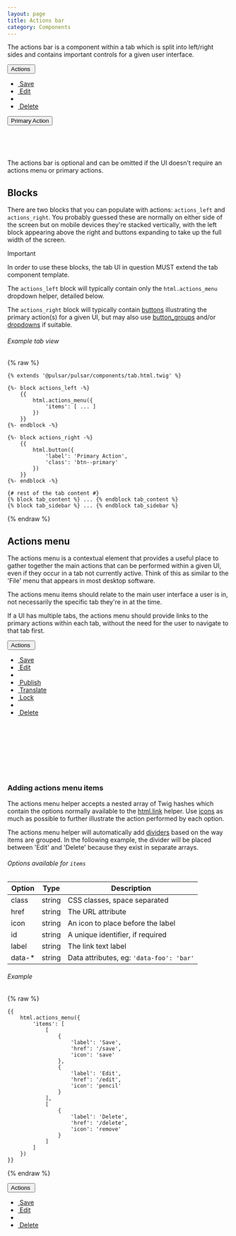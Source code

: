 ```yaml
---
layout: page
title: Actions bar
category: Components
---
```


The actions bar is a component within a tab which is split into left/right sides and contains important controls for a given user interface.

<div class="pulsar-example" style="height: 200px;">
    <div class="actionsbar">
        <div class="u-float-left">
            <div class="btn__group dropdown">
                <button class="btn dropdown__toggle" data-toggle="dropdown">Actions&nbsp;<span class="caret"></span></button>
                <ul class="dropdown__menu pull-left">
                    <li><a href="/save"><i class="icon-save"></i>&nbsp;Save</a></li>
                    <li><a href="/edit"><i class="icon-pencil"></i>&nbsp;Edit</a></li>
                    <li><span class="divider"></span></li>
                    <li><a href="/delete"><i class="icon-remove"></i>&nbsp;Delete</a></li>
                </ul>
            </div>
        </div>
        <div class="u-float-right">
            <button class="btn btn--primary">Primary Action</button>
        </div>
    </div>
</div>

The actions bar is optional and can be omitted if the UI doesn't require  an actions menu or primary actions.

## Blocks

There are two blocks that you can populate with actions: `actions_left` and `actions_right`. You probably guessed these are normally on either side of the screen but on mobile devices they're stacked vertically, with the left block appearing above the right and buttons expanding to take up the full width of the screen.

<div class="panel panel--info">
    <div class="panel__title">
        <i class="icon-info-sign"></i> Important
    </div>
    <div class="panel__body">
        <p>In order to use these blocks, the tab UI in question MUST extend the tab component template.</p>
    </div>
</div>

The `actions_left` block will typically contain only the `html.actions_menu` dropdown helper, detailed below.

The `actions_right` block will typically contain [buttons](button.md) illustrating the primary action(s) for a given UI, but may also use [button_groups](button_group.md) and/or [dropdowns](button_dropdown.md) if suitable.

###### Example tab view

{% raw %}
```twig
{% extends '@pulsar/pulsar/components/tab.html.twig' %}

{%- block actions_left -%}
    {{
        html.actions_menu({
            'items': [ ... ]
        })
    }}
{%- endblock -%}

{%- block actions_right -%}
    {{
        html.button({
            'label': 'Primary Action',
            'class': 'btn--primary'
        })
    }}
{%- endblock -%}

{# rest of the tab content #}
{% block tab_content %} ... {% endblock tab_content %}
{% block tab_sidebar %} ... {% endblock tab_sidebar %}
```
{% endraw %}

## Actions menu

The actions menu is a contextual element that provides a useful place to gather together the main actions that can be performed within a given UI, even if they occur in a tab not currently active. Think of this as similar to the 'File' menu that appears in most desktop software.

The actions menu items should relate to the main user interface a user is in, not necessarily the specific tab they're in at the time.

If a UI has multiple tabs, the actions menu should provide links to the primary actions within each tab, without the need for the user to navigate to that tab first.

<div class="pulsar-example" style="height: 300px;">
    <div class="btn__group dropdown open">
        <button class="btn dropdown__toggle" data-toggle="dropdown">Actions&nbsp;<span class="caret"></span></button>
        <ul class="dropdown__menu pull-left">
            <li><a href="/save"><i class="icon-save"></i>&nbsp;Save</a></li>
            <li><a href="/edit"><i class="icon-pencil"></i>&nbsp;Edit</a></li>
            <li><span class="divider"></span></li>
            <li><a href="/publish"><i class="icon-cloud-upload"></i>&nbsp;Publish</a></li>
            <li><a href="/translate"><i class="icon-globe"></i>&nbsp;Translate</a></li>
            <li><a href="/locl"><i class="icon-lock"></i>&nbsp;Lock</a></li>
            <li><span class="divider"></span></li>
            <li><a href="/delete"><i class="icon-remove"></i>&nbsp;Delete</a></li>
        </ul>
    </div>
</div>

### Adding actions menu items

The actions menu helper accepts a nested array of Twig hashes which contain the options normally available to the [html.link](link.md) helper. Use [icons](icon.md) as much as possible to further illustrate the action performed by each option.

The actions menu helper will automatically add [dividers](divider.md) based on the way items are grouped. In the following example, the divider will be placed between 'Edit' and 'Delete' because they exist in separate arrays.

###### Options available for `items`

Option | Type   | Description
------ | ------ | --------------------------------------------------------------
class  | string | CSS classes, space separated
href   | string | The URL attribute
icon   | string | An icon to place before the label
id     | string | A unique identifier, if required
label  | string | The link text label
data-* | string | Data attributes, eg: `'data-foo': 'bar'`

###### Example

{% raw %}
```twig
{{
    html.actions_menu({
        'items': [
            [
                {
                    'label': 'Save',
                    'href': '/save',
                    'icon': 'save'
                },
                {
                    'label': 'Edit',
                    'href': '/edit',
                    'icon': 'pencil'
                }
            ],
            [
                {
                    'label': 'Delete',
                    'href': '/delete',
                    'icon': 'remove'
                }
            ]
        ]
    })
}}
```
{% endraw %}

<div class="pulsar-example" style="height: 200px;">
    <div class="btn__group dropdown open">
        <button class="btn dropdown__toggle" data-toggle="dropdown">Actions&nbsp;<span class="caret"></span></button>
        <ul class="dropdown__menu pull-left">
            <li><a href="/save"><i class="icon-save"></i>&nbsp;Save</a></li>
            <li><a href="/edit"><i class="icon-pencil"></i>&nbsp;Edit</a></li>
            <li><span class="divider"></span></li>
            <li><a href="/delete"><i class="icon-remove"></i>&nbsp;Delete</a></li>
        </ul>
    </div>
</div>

